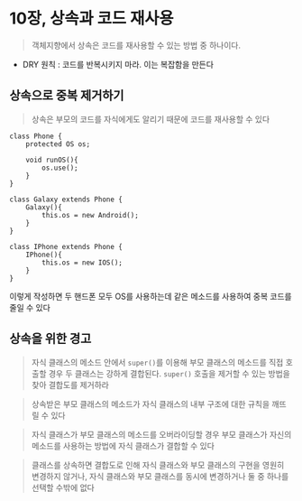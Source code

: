 # 10장, 상속과 코드 재사용
> 객체지향에서 상속은 코드를 재사용할 수 있는 방법 중 하나이다.
* DRY 원칙 : 코드를 반복시키지 마라. 이는 복잡함을 만든다

## 상속으로 중복 제거하기
> 상속은 부모의 코드를 자식에게도 알리기 때문에 코드를 재사용할 수 있다


    class Phone {
        protected OS os;
    
        void runOS(){
            os.use();
        }
    }

    class Galaxy extends Phone {
        Galaxy(){
            this.os = new Android();
        }
    }

    class IPhone extends Phone {
        IPhone(){
            this.os = new IOS();
        }
    }
이렇게 작성하면 두 핸드폰 모두 OS를 사용하는데 같은 메소드를 사용하여 중복 코드를 줄일 수 있다
## 상속을 위한 경고
> 자식 클래스의 메소드 안에서 `super()`를 이용해 부모 클래스의 메소드를 직접 호출할 경우 두 클래스는 강하게 결합된다. `super()` 호출을 제거할 수 있는 방법을 찾아 결합도를 제거하라

> 상속받은 부모 클래스의 메소드가 자식 클래스의 내부 구조에 대한 규칙을 깨뜨릴 수 있다

> 자식 클래스가 부모 클래스의 메소드를 오버라이딩할 경우 부모 클래스가 자신의 메소드를 사용하는 방법에 자식 클래스가 결합할 수 있다

> 클래스를 상속하면 결합도로 인해 자식 클래스와 부모 클래스의 구현을 영원히 변경하지 않거나, 자식 클래스와 부모 클래스를 동시에 변경하거나 둘 중 하나를 선택할 수밖에 없다

